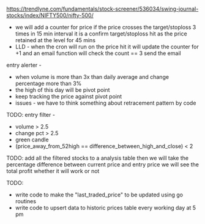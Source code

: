 https://trendlyne.com/fundamentals/stock-screener/536034/swing-journal-stocks/index/NIFTY500/nifty-500/

- we will add a counter for price if the price crosses the target/stoploss 3 times in 15 min interval it is a confirm target/stoploss hit as the price retained at the level for 45 mins 
- LLD - when the cron will run on the price hit it will update the counter for +1 and an email function will check the count == 3 send the email

entry alerter - 
- when volume is more than 3x than daily average and change percentage more than 3%
- the high of this day will be pivot point
- keep tracking the price against pivot point
- issues - we have to think something about retracement pattern by code 

TODO:
entry filter - 
- volume > 2.5
- change pct > 2.5
- green candle 
- (price_away_from_52high == difference_between_high_and_close) < 2

TODO: 
add all the filtered stocks to a analysis table then we will take the percentage difference between current price and entry price 
we will see the total profit whether it will work or not

TODO: 
- write code to make the "last_traded_price" to be updated using go routines
- write code to upsert data to historic prices table every working day at 5 pm